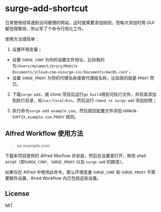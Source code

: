 # surge-add-shortcut

日常使用经常遇到访问缓慢的网站，这时就需要添加规则，而每次添加时用 GUI 都觉得繁琐，所以写了个命令行简化工作。

使用方法很简单：

1. 设置环境变量；

  - 设置 `SURGE_CONF` 为你的设置文件地址，比如我的为`/Users/myname/Library/Mobile Documents/iCloud~com~nssurge~inc/Documents/macOS.conf`；
  - 设置 `SURGE_PROXY` 为你的代理名称或者代理组名称，比如我的就是 `PROXY` 而已。

2. 下载`surge-add`，或 clone 项目后运行`go build`得到可执行文件，并将其添加到执行目录，如`/usr/local/bin`，然后运行 `chmod +x surge-add` 添加权限；

3. 执行命令`surge-add example.com`，然后就往配置文件添加 `DOMAIN-SUFFIX,example.com,PROXY` 规则。

## Alfred Workflow 使用方法

> as example.com

下载本项目提供的 Alfred Worflow 并安装，然后在设置里打开，修改 shell script（即`SURGE_CONF`，`SURGE_PROXY` 以及 `surge-add` 的路径）。

如果仅在 Alfred 中使用此命令，那么环境变量 `SURGE_CONF` 和 `SURGE_PROXY` 不需要额外设置，Alred Workflow 内已包括这些设置。

## License
MIT
